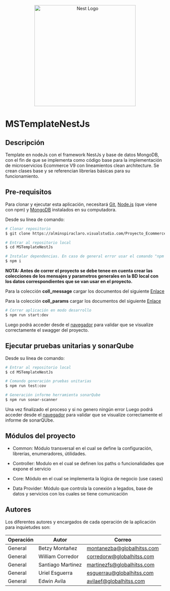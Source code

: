 <p align="center">
  <a href="http://nestjs.com/" target="blank"><img src="https://nestjs.com/img/logo_text.svg" width="320" alt="Nest Logo" /></a>
</p>

# **MSTemplateNestJs**

## **Descripción**
Template en nodeJs con el framework NestJs y base de datos MongoDB, con el fin de que se implementa como código base para la implementación de microservicios Ecommerce V9 con lineamientos clean architecture. Se crean clases base y se referencian librerías básicas para su funcionamiento.

## **Pre-requisitos**
Para clonar y ejecutar esta aplicación, necesitará [Git](https://git-scm.com), [Node.js](https://nodejs.org/en/download/) (que viene con npm) y [MongoDB](https://www.mongodb.com/try/download/community) instalados en su computadora. 


Desde su línea de comando:

```bash
# Clonar repositorio
$ git clone https://alminspiraclaro.visualstudio.com/Proyecto_EcommerceV9/_git/MSTemplateNestJs

# Entrar al repositorio local
$ cd MSTemplateNestJs

# Instalar dependencias. En caso de general error usar el comando "npm i --force" o "npm i --legacy-peer-deps"
$ npm i
```

**NOTA: Antes de correr el proyecto se debe tenee en cuenta crear las colecciones de los mensajes y parametros generales en la BD local con los datos correspondientes que se van usar en el proyecto.**

Para la colección **coll_message** cargar los documentos del siguiente [Enlace](https://claromovilco.sharepoint.com/:u:/s/ImplementacinV9/EYdmgl3Dc39GvrCf4Bt9IkABFFe4VNdId8x9mXHlo1gMsA?e=sorjaB)

Para la colección **coll_params** cargar los documentos del siguiente [Enlace](https://claromovilco.sharepoint.com/:u:/s/ImplementacinV9/EcZX7xhGVklKggdiz_AH5kEBDDCF27KDhTS5Prp5it_G4g?e=senEr2)

```bash
# Correr aplicación en modo desarrollo
$ npm run start:dev
```

Luego podrá acceder desde el [navegador](http://localhost:8080) para validar que se visualize correctamente el swagger del proyecto.

## **Ejecutar pruebas unitarias y sonarQube**

Desde su línea de comando:

```bash
# Entrar al repositorio local
$ cd MSTemplateNestJs

# Comando generación pruebas unitarias
$ npm run test:cov 

# Generación informe herramienta sonarQube
$ npm run sonar-scanner
```
Una vez finalizado el proceso y si no genero ningún error Luego podrá acceder desde el [navegador](http://sonarqube-pruebad.apps.claro.co/projects?sort=name) para validar que se visualize correctamente el informe de sonarQUbe.

## **Módulos del proyecto**

- Common:
  Módulo transversal en el cual se define la configuración, librerías, enumeradores, útilidades.

- Controller:
  Modulo en el cual se definen los paths o funcionalidades que expone el servicio

- Core:
  Módulo en el cual se implementa la lógica de negocio (use cases)

- Data Provider:
  Módulo que controla la conexión a legados, base de datos y servicios con los cuales se tiene comunicación

## **Autores**
Los diferentes autores y encargados de cada operación de la aplicación para inquietudes son:


| Operación             | Autor              | Correo                         |
| --------------------- | ------------------ | ------------------------------ |
| General               | Betzy Montañez     | montanezba@globalhitss.com     |
| General               | William Corredor   | corredorw@globalhitss.com      |
| General               | Santiago Martinez  | martinezfs@globalhitss.com     |
| General               | Uriel Esguerra     | esguerrau@globalhitss.com      |
| General               | Edwin Avila        | avilaef@globalhitss.com        |
